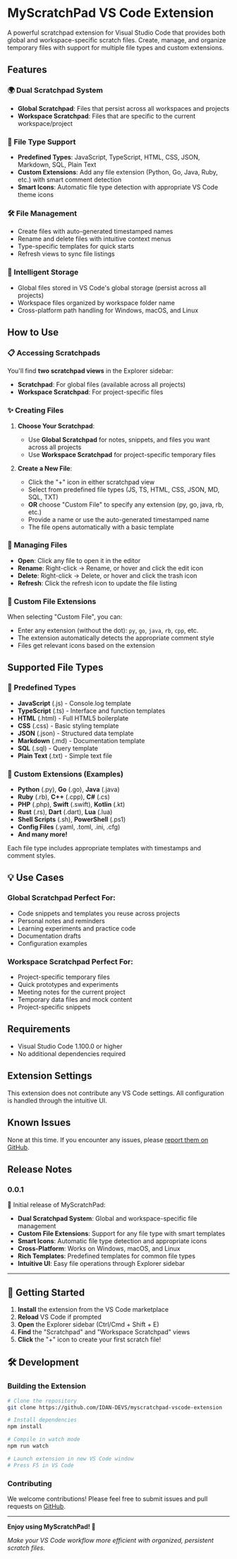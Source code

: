 # MyScratchPad VS Code Extension

A powerful scratchpad extension for Visual Studio Code that provides both global and workspace-specific scratch files. Create, manage, and organize temporary files with support for multiple file types and custom extensions.

## Features

### 🌍 Dual Scratchpad System
- **Global Scratchpad**: Files that persist across all workspaces and projects
- **Workspace Scratchpad**: Files that are specific to the current workspace/project

### 📁 File Type Support
- **Predefined Types**: JavaScript, TypeScript, HTML, CSS, JSON, Markdown, SQL, Plain Text
- **Custom Extensions**: Add any file extension (Python, Go, Java, Ruby, etc.) with smart comment detection
- **Smart Icons**: Automatic file type detection with appropriate VS Code theme icons

### 🛠️ File Management
- Create files with auto-generated timestamped names
- Rename and delete files with intuitive context menus
- Type-specific templates for quick starts
- Refresh views to sync file listings

### 💾 Intelligent Storage
- Global files stored in VS Code's global storage (persist across all projects)
- Workspace files organized by workspace folder name
- Cross-platform path handling for Windows, macOS, and Linux

## How to Use

### 📋 Accessing Scratchpads

You'll find **two scratchpad views** in the Explorer sidebar:
- **Scratchpad**: For global files (available across all projects)
- **Workspace Scratchpad**: For project-specific files

### ✨ Creating Files

1. **Choose Your Scratchpad**:
   - Use **Global Scratchpad** for notes, snippets, and files you want across all projects
   - Use **Workspace Scratchpad** for project-specific temporary files

2. **Create a New File**:
   - Click the "+" icon in either scratchpad view
   - Select from predefined file types (JS, TS, HTML, CSS, JSON, MD, SQL, TXT)
   - **OR** choose "Custom File" to specify any extension (py, go, java, rb, etc.)
   - Provide a name or use the auto-generated timestamped name
   - The file opens automatically with a basic template

### 🔧 Managing Files

- **Open**: Click any file to open it in the editor
- **Rename**: Right-click → Rename, or hover and click the edit icon
- **Delete**: Right-click → Delete, or hover and click the trash icon  
- **Refresh**: Click the refresh icon to update the file listing

### 🎯 Custom File Extensions

When selecting "Custom File", you can:
- Enter any extension (without the dot): `py`, `go`, `java`, `rb`, `cpp`, etc.
- The extension automatically detects the appropriate comment style
- Files get relevant icons based on the extension

## Supported File Types

### 🎯 Predefined Types
- **JavaScript** (.js) - Console.log template
- **TypeScript** (.ts) - Interface and function templates  
- **HTML** (.html) - Full HTML5 boilerplate
- **CSS** (.css) - Basic styling template
- **JSON** (.json) - Structured data template
- **Markdown** (.md) - Documentation template
- **SQL** (.sql) - Query template
- **Plain Text** (.txt) - Simple text file

### 🌟 Custom Extensions (Examples)
- **Python** (.py), **Go** (.go), **Java** (.java)
- **Ruby** (.rb), **C++** (.cpp), **C#** (.cs)
- **PHP** (.php), **Swift** (.swift), **Kotlin** (.kt)
- **Rust** (.rs), **Dart** (.dart), **Lua** (.lua)
- **Shell Scripts** (.sh), **PowerShell** (.ps1)
- **Config Files** (.yaml, .toml, .ini, .cfg)
- **And many more!**

Each file type includes appropriate templates with timestamps and comment styles.

## 💡 Use Cases

### Global Scratchpad Perfect For:
- Code snippets and templates you reuse across projects
- Personal notes and reminders
- Learning experiments and practice code
- Documentation drafts
- Configuration examples

### Workspace Scratchpad Perfect For:
- Project-specific temporary files
- Quick prototypes and experiments
- Meeting notes for the current project
- Temporary data files and mock content
- Project-specific snippets

## Requirements

- Visual Studio Code 1.100.0 or higher
- No additional dependencies required

## Extension Settings

This extension does not contribute any VS Code settings. All configuration is handled through the intuitive UI.

## Known Issues

None at this time. If you encounter any issues, please [report them on GitHub](https://github.com/IDAN-DEVS/myscratchpad-vscode-extension/issues).

## Release Notes

### 0.0.1

🎉 Initial release of MyScratchPad:

- **Dual Scratchpad System**: Global and workspace-specific file management
- **Custom File Extensions**: Support for any file type with smart templates
- **Smart Icons**: Automatic file type detection and appropriate icons
- **Cross-Platform**: Works on Windows, macOS, and Linux
- **Rich Templates**: Predefined templates for common file types
- **Intuitive UI**: Easy file operations through Explorer sidebar

---

## 🚀 Getting Started

1. **Install** the extension from the VS Code marketplace
2. **Reload** VS Code if prompted
3. **Open** the Explorer sidebar (Ctrl/Cmd + Shift + E)
4. **Find** the "Scratchpad" and "Workspace Scratchpad" views
5. **Click** the "+" icon to create your first scratch file!

## 🛠️ Development

### Building the Extension

```bash
# Clone the repository
git clone https://github.com/IDAN-DEVS/myscratchpad-vscode-extension

# Install dependencies
npm install

# Compile in watch mode
npm run watch

# Launch extension in new VS Code window
# Press F5 in VS Code
```

### Contributing

We welcome contributions! Please feel free to submit issues and pull requests on [GitHub](https://github.com/IDAN-DEVS/myscratchpad-vscode-extension).

---

**Enjoy using MyScratchPad! 🎉**

*Make your VS Code workflow more efficient with organized, persistent scratch files.*
